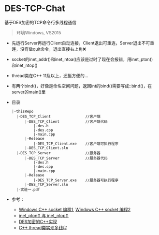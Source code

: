 # DES-TCP-Chat

基于DES加密的TCP命令行多线程通信

> 环境Windows, VS2015

- 先运行Server再运行Client自动连接，Client退出可重连，Server退出不可重连，没有做quit命令，退出直接右上角:x:

- socket的inet_addr()和inet_ntoa()应该是过时了现在会报错，用inet_pton()和inet_ntop()

- thread类在C++ 11及以上，还挺方便的...

- 有两个bind()，好像是命名空间问题，返回int的bind()需要写成::bind()，在server的main()里

- 目录

  ```
  |-thisRepo
  	|-DES_TCP_Client				//客户端
  		|-DES_TCP_Client			//客户端代码
  			|-des.h
  			|-des.cpp
  			|-main.cpp
  		|-Release
  			|-DES_TCP_Client.exe	//客户端可执行程序
  		|-DES_TCP_Client.sln
  	|-DES_TCP_Server				//服务器
  		|-DES_TCP_Server			//服务器代码
  			|-des.h
  			|-des.cpp
  			|-main.cpp
  		|-Release
  			|-DES_TCP_Server.exe	//服务器可执行程序
  		|-DES_TCP_Server.sln
  	|-实验一.pdf
  ```

- 参考：

  - [Windows C++ socket 编程1](https://blog.csdn.net/xiaoquantouer/article/details/58001960), [Windows C++ socket 编程2](https://blog.csdn.net/uupton/article/details/82714798)
  - [inet_pton() 与 inet_ntop()](https://blog.csdn.net/zyy617532750/article/details/58595700)
  - [DES加密的C++实现](https://blog.csdn.net/lisonglisonglisong/article/details/41777413)
  - [C++ thread类实现多线程](https://blog.csdn.net/dcrmg/article/details/53912941)